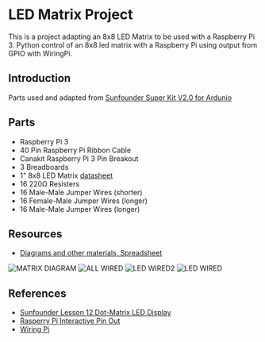 # LED Matrix Project

This is a project adapting an 8x8 LED Matrix to be used with a Raspberry Pi 3. 
Python control of an 8x8 led matrix with a Raspberry Pi using output from GPIO with WiringPi.

## Introduction
Parts used and adapted from [Sunfounder Super Kit V2.0 for Ardunio](https://www.sunfounder.com/learn/category/Super-Kit-V2-0-for-Arduino.html)

## Parts
  - Raspberry Pi 3
  - 40 Pin Raspberry Pi Ribbon Cable
  - Canakit Raspberry Pi 3 Pin Breakout
  - 3 Breadboards
  - 1" 8x8 LED Matrix [datasheet](https://github.com/ethom7/ledmatrix/blob/master/resources/Dot%20Matrix%20Display%208x8%20datasheet.pdf)
  - 16 220Ω Resisters
  - 16 Male-Male Jumper Wires (shorter)
  - 16 Female-Male Jumper Wires (longer)
  - 16 Male-Male Jumper Wires (longer)
  
  
  
## Resources
  - [Diagrams and other materials, Spreadsheet](https://github.com/ethom7/ledmatrix/blob/master/resources/MatrixSheet.xlsm)

![MATRIX DIAGRAM](https://raw.githubusercontent.com/ethom7/ledmatrix/master/resources/matrixpinnumbering.jpg)
![ALL WIRED](https://raw.githubusercontent.com/ethom7/ledmatrix/master/resources/20170104_134126.jpg)
![LED WIRED2](https://raw.githubusercontent.com/ethom7/ledmatrix/master/resources/20170104_134039.jpg)
![LED WIRED](https://raw.githubusercontent.com/ethom7/ledmatrix/master/resources/20170104_134025.jpg)


  
  
  
## References
  - [Sunfounder Lesson 12 Dot-Matrix LED Display](https://www.sunfounder.com/learn/Super-Kit-V2-0-for-Arduino/lesson-12-dot-matrix-led-display-super-kit.html)
  - [Rasperry Pi Interactive Pin Out](http://pinout.xyz/pinout/wiringpi)
  - [Wiring Pi](http://wiringpi.com/)
